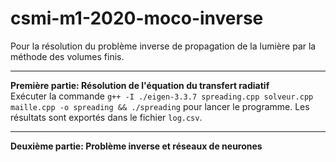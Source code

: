 # csmi-m1-2020-moco-inverse

Pour la résolution du problème inverse de propagation de la lumière par la méthode des volumes finis.



---
__Première partie: Résolution de l'équation du transfert radiatif__    
Exécuter la commande `g++ -I ./eigen-3.3.7 spreading.cpp solveur.cpp maille.cpp -o spreading && ./spreading` pour lancer le programme. Les résultats sont exportés dans le fichier `log.csv`.



---
__Deuxième partie: Problème inverse et réseaux de neurones__
